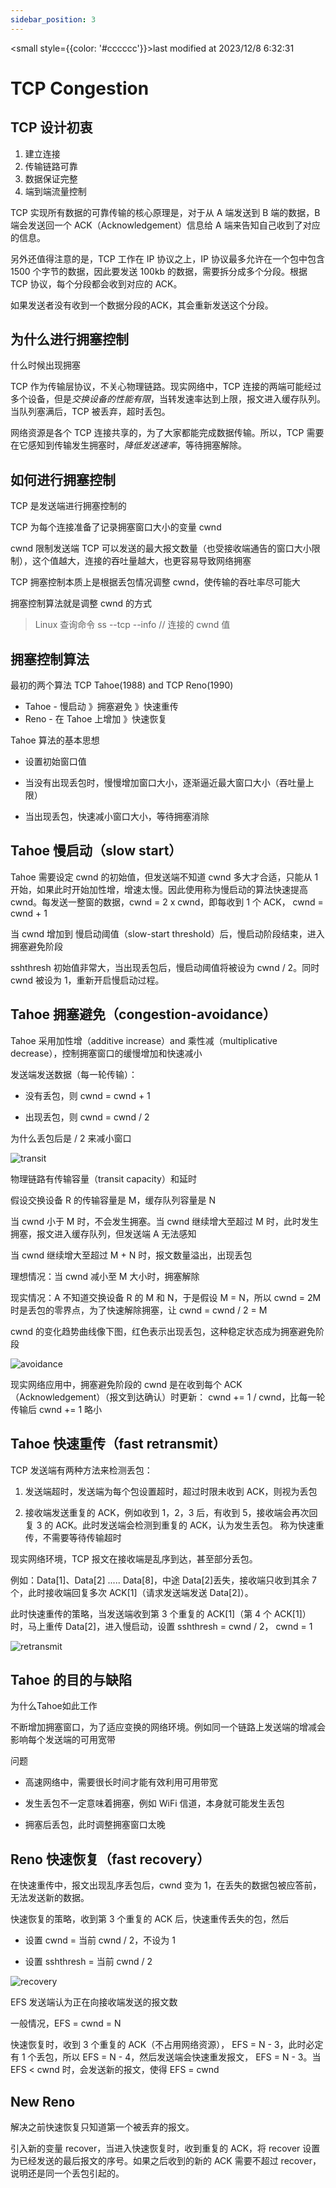 ```yaml
---
sidebar_position: 3
---
```

    
<small style={{color: '#cccccc'}}>last modified at 2023/12/8 6:32:31</small>
# TCP Congestion

## TCP 设计初衷

1. 建立连接
2. 传输链路可靠
3. 数据保证完整
4. 端到端流量控制

TCP 实现所有数据的可靠传输的核心原理是，对于从 A 端发送到 B 端的数据，B 端会发送回一个 ACK（Acknowledgement）信息给 A 端来告知自己收到了对应的信息。

另外还值得注意的是，TCP 工作在 IP 协议之上，IP 协议最多允许在一个包中包含 1500 个字节的数据，因此要发送 100kb 的数据，需要拆分成多个分段。根据 TCP 协议，每个分段都会收到对应的 ACK。

如果发送者没有收到一个数据分段的ACK，其会重新发送这个分段。

## 为什么进行拥塞控制

什么时候出现拥塞

TCP 作为传输层协议，不关心物理链路。现实网络中，TCP 连接的两端可能经过多个设备，但是*交换设备的性能有限*，当转发速率达到上限，报文进入缓存队列。当队列塞满后，TCP 被丢弃，超时丢包。

网络资源是各个 TCP 连接共享的，为了大家都能完成数据传输。所以，TCP 需要在它感知到传输发生拥塞时，_降低发送速率_，等待拥塞解除。

## 如何进行拥塞控制

TCP 是发送端进行拥塞控制的

TCP 为每个连接准备了记录拥塞窗口大小的变量 cwnd

cwnd 限制发送端 TCP 可以发送的最大报文数量（也受接收端通告的窗口大小限制），这个值越大，连接的吞吐量越大，也更容易导致网络拥塞

TCP 拥塞控制本质上是根据丢包情况调整 cwnd，使传输的吞吐率尽可能大

拥塞控制算法就是调整 cwnd 的方式

> Linux 查询命令 ss --tcp --info // 连接的 cwnd 值

## 拥塞控制算法

最初的两个算法 TCP Tahoe(1988) and TCP Reno(1990)

- Tahoe - 慢启动 》拥塞避免 》快速重传
- Reno - 在 Tahoe 上增加 》快速恢复

Tahoe 算法的基本思想

- 设置初始窗口值

- 当没有出现丢包时，慢慢增加窗口大小，逐渐逼近最大窗口大小（吞吐量上限）

- 当出现丢包，快速减小窗口大小，等待拥塞消除

## Tahoe 慢启动（slow start）

Tahoe 需要设定 cwnd 的初始值，但发送端不知道 cwnd 多大才合适，只能从 1 开始，如果此时开始加性增，增速太慢。因此使用称为慢启动的算法快速提高 cwnd。每发送一整窗的数据，cwnd = 2 x cwnd，即每收到 1 个 ACK， cwnd = cwnd + 1

当 cwnd 增加到 慢启动阈值（slow-start threshold）后，慢启动阶段结束，进入拥塞避免阶段

sshthresh 初始值非常大，当出现丢包后，慢启动阈值将被设为 cwnd / 2。同时 cwnd 被设为 1，重新开启慢启动过程。

## Tahoe 拥塞避免（congestion-avoidance）

Tahoe 采用加性增（additive increase）and 乘性减（multiplicative decrease），控制拥塞窗口的缓慢增加和快速减小

发送端发送数据（每一轮传输）：

- 没有丢包，则 cwnd = cwnd + 1

- 出现丢包，则 cwnd = cwnd / 2

为什么丢包后是 / 2 来减小窗口

![transit](./assets/transit.png)

物理链路有传输容量（transit capacity）和延时

假设交换设备 R 的传输容量是 M，缓存队列容量是 N

当 cwnd 小于 M 时，不会发生拥塞。当 cwnd 继续增大至超过 M 时，此时发生拥塞，报文进入缓存队列，但发送端 A 无法感知

当 cwnd 继续增大至超过 M + N 时，报文数量溢出，出现丢包

理想情况：当 cwnd 减小至 M 大小时，拥塞解除

现实情况：A 不知道交换设备 R 的 M 和 N，于是假设 M = N，所以 cwnd = 2M 时是丢包的零界点，为了快速解除拥塞，让 cwnd = cwnd / 2 = M

cwnd 的变化趋势曲线像下图，红色表示出现丢包，这种稳定状态成为拥塞避免阶段

![avoidance](./assets/avoidance.webp)

现实网络应用中，拥塞避免阶段的 cwnd 是在收到每个 ACK（Acknowledgement）（报文到达确认）时更新： cwnd += 1 / cwnd，比每一轮传输后 cwnd += 1 略小

## Tahoe 快速重传（fast retransmit）

TCP 发送端有两种方法来检测丢包：

1. 发送端超时，发送端为每个包设置超时，超过时限未收到 ACK，则视为丢包

2. 接收端发送重复的 ACK，例如收到 1，2，3 后，有收到 5，接收端会再次回复 3 的 ACK。此时发送端会检测到重复的 ACK，认为发生丢包。 称为快速重传，不需要等待传输超时

现实网络环境，TCP 报文在接收端是乱序到达，甚至部分丢包。

例如：Data[1]、Data[2] ..... Data[8]，中途 Data[2]丢失，接收端只收到其余 7 个，此时接收端回复多次 ACK[1]（请求发送端发送 Data[2]）。

此时快速重传的策略，当发送端收到第 3 个重复的 ACK[1]（第 4 个 ACK[1]）时，马上重传 Data[2]，进入慢启动，设置 sshthresh = cwnd / 2， cwnd = 1

![retransmit](./assets/retransmit.webp)

## Tahoe 的目的与缺陷

为什么Tahoe如此工作

不断增加拥塞窗口，为了适应变换的网络环境。例如同一个链路上发送端的增减会影响每个发送端的可用宽带

问题

- 高速网络中，需要很长时间才能有效利用可用带宽

- 发生丢包不一定意味着拥塞，例如 WiFi 信道，本身就可能发生丢包

- 拥塞后丢包，此时调整拥塞窗口太晚

## Reno 快速恢复（fast recovery）

在快速重传中，报文出现乱序丢包后，cwnd 变为 1，在丢失的数据包被应答前，无法发送新的数据。

快速恢复的策略，收到第 3 个重复的 ACK 后，快速重传丢失的包，然后

- 设置 cwnd = 当前 cwnd / 2，不设为 1

- 设置 sshthresh = 当前 cwnd / 2

![recovery](./assets/recovery.webp)

EFS 发送端认为正在向接收端发送的报文数

一般情况，EFS = cwnd = N

快速恢复时，收到 3 个重复的 ACK（不占用网络资源）， EFS = N - 3，此时必定有 1 个丢包，所以 EFS = N - 4，然后发送端会快速重发报文， EFS = N - 3。当 EFS < cwnd 时，会发送新的报文，使得 EFS = cwnd

## New Reno

解决之前快速恢复只知道第一个被丢弃的报文。

引入新的变量 recover，当进入快速恢复时，收到重复的 ACK，将 recover 设置为已经发送的最后报文的序号。如果之后收到的新的 ACK 需要不超过 recover，说明还是同一个丢包引起的。

      